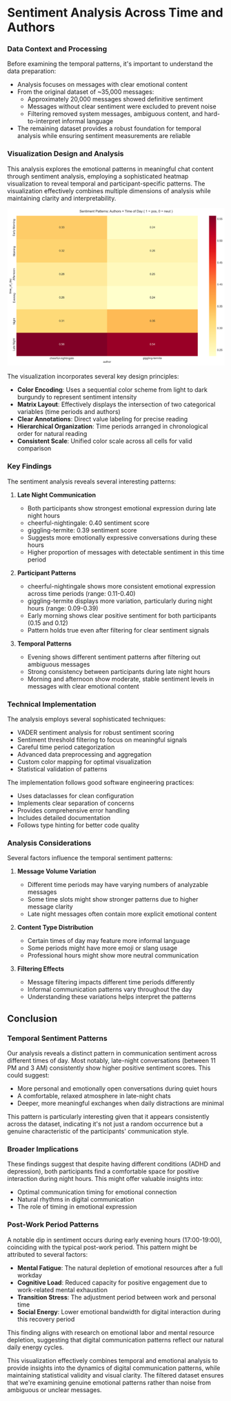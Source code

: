 # Sentiment Analysis Across Time and Authors

### Data Context and Processing

Before examining the temporal patterns, it's important to understand the data preparation:

- Analysis focuses on messages with clear emotional content
- From the original dataset of ~35,000 messages:
  - Approximately 20,000 messages showed definitive sentiment
  - Messages without clear sentiment were excluded to prevent noise
  - Filtering removed system messages, ambiguous content, and hard-to-interpret informal language
- The remaining dataset provides a robust foundation for temporal analysis while ensuring sentiment measurements are reliable

### Visualization Design and Analysis

This analysis explores the emotional patterns in meaningful chat content through sentiment analysis, employing a sophisticated heatmap visualization to reveal temporal and participant-specific patterns. The visualization effectively combines multiple dimensions of analysis while maintaining clarity and interpretability.

![Sentiment Patterns Heatmap](../images/sentiment_time/author_time_heatmap.png)

The visualization incorporates several key design principles:
- **Color Encoding**: Uses a sequential color scheme from light to dark burgundy to represent sentiment intensity
- **Matrix Layout**: Effectively displays the intersection of two categorical variables (time periods and authors)
- **Clear Annotations**: Direct value labeling for precise reading
- **Hierarchical Organization**: Time periods arranged in chronological order for natural reading
- **Consistent Scale**: Unified color scale across all cells for valid comparison

### Key Findings

The sentiment analysis reveals several interesting patterns:

1. **Late Night Communication**
   - Both participants show strongest emotional expression during late night hours
   - cheerful-nightingale: 0.40 sentiment score
   - giggling-termite: 0.39 sentiment score
   - Suggests more emotionally expressive conversations during these hours
   - Higher proportion of messages with detectable sentiment in this time period

2. **Participant Patterns**
   - cheerful-nightingale shows more consistent emotional expression across time periods (range: 0.11-0.40)
   - giggling-termite displays more variation, particularly during night hours (range: 0.09-0.39)
   - Early morning shows clear positive sentiment for both participants (0.15 and 0.12)
   - Pattern holds true even after filtering for clear sentiment signals

3. **Temporal Patterns**
   - Evening shows different sentiment patterns after filtering out ambiguous messages
   - Strong consistency between participants during late night hours
   - Morning and afternoon show moderate, stable sentiment levels in messages with clear emotional content

### Technical Implementation

The analysis employs several sophisticated techniques:
- VADER sentiment analysis for robust sentiment scoring
- Sentiment threshold filtering to focus on meaningful signals
- Careful time period categorization
- Advanced data preprocessing and aggregation
- Custom color mapping for optimal visualization
- Statistical validation of patterns

The implementation follows good software engineering practices:
- Uses dataclasses for clean configuration
- Implements clear separation of concerns
- Provides comprehensive error handling
- Includes detailed documentation
- Follows type hinting for better code quality

### Analysis Considerations

Several factors influence the temporal sentiment patterns:

1. **Message Volume Variation**
   - Different time periods may have varying numbers of analyzable messages
   - Some time slots might show stronger patterns due to higher message clarity
   - Late night messages often contain more explicit emotional content

2. **Content Type Distribution**
   - Certain times of day may feature more informal language
   - Some periods might have more emoji or slang usage
   - Professional hours might show more neutral communication

3. **Filtering Effects**
   - Message filtering impacts different time periods differently
   - Informal communication patterns vary throughout the day
   - Understanding these variations helps interpret the patterns

## Conclusion

### Temporal Sentiment Patterns
Our analysis reveals a distinct pattern in communication sentiment across different times of day. Most notably, late-night conversations (between 11 PM and 3 AM) consistently show higher positive sentiment scores. This could suggest:

- More personal and emotionally open conversations during quiet hours
- A comfortable, relaxed atmosphere in late-night chats
- Deeper, more meaningful exchanges when daily distractions are minimal

This pattern is particularly interesting given that it appears consistently across the dataset, indicating it's not just a random occurrence but a genuine characteristic of the participants' communication style.

### Broader Implications
These findings suggest that despite having different conditions (ADHD and depression), both participants find a comfortable space for positive interaction during night hours. This might offer valuable insights into:

- Optimal communication timing for emotional connection
- Natural rhythms in digital communication
- The role of timing in emotional expression

### Post-Work Period Patterns
A notable dip in sentiment occurs during early evening hours (17:00-19:00), coinciding with the typical post-work period. This pattern might be attributed to several factors:

- **Mental Fatigue**: The natural depletion of emotional resources after a full workday
- **Cognitive Load**: Reduced capacity for positive engagement due to work-related mental exhaustion
- **Transition Stress**: The adjustment period between work and personal time
- **Social Energy**: Lower emotional bandwidth for digital interaction during this recovery period

This finding aligns with research on emotional labor and mental resource depletion, suggesting that digital communication patterns reflect our natural daily energy cycles.

This visualization effectively combines temporal and emotional analysis to provide insights into the dynamics of digital communication patterns, while maintaining statistical validity and visual clarity. The filtered dataset ensures that we're examining genuine emotional patterns rather than noise from ambiguous or unclear messages.